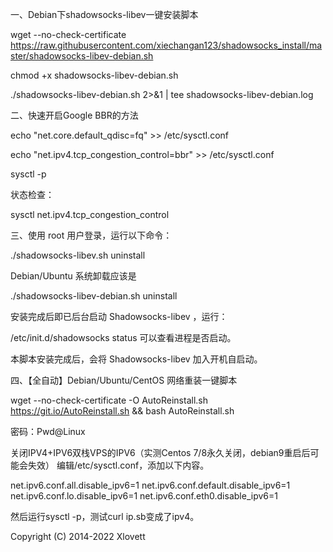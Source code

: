 一、Debian下shadowsocks-libev一键安装脚本

wget --no-check-certificate https://raw.githubusercontent.com/xiechangan123/shadowsocks_install/master/shadowsocks-libev-debian.sh

chmod +x shadowsocks-libev-debian.sh

./shadowsocks-libev-debian.sh 2>&1 | tee shadowsocks-libev-debian.log

二、快速开启Google BBR的方法

echo "net.core.default_qdisc=fq" >> /etc/sysctl.conf

echo "net.ipv4.tcp_congestion_control=bbr" >> /etc/sysctl.conf

sysctl -p

状态检查：

sysctl net.ipv4.tcp_congestion_control

三、使用 root 用户登录，运行以下命令：

./shadowsocks-libev.sh uninstall

Debian/Ubuntu 系统卸载应该是

./shadowsocks-libev-debian.sh uninstall

安装完成后即已后台启动 Shadowsocks-libev ，运行：

/etc/init.d/shadowsocks status 可以查看进程是否启动。

本脚本安装完成后，会将 Shadowsocks-libev 加入开机自启动。

四、【全自动】Debian/Ubuntu/CentOS 网络重装一键脚本

wget --no-check-certificate -O AutoReinstall.sh https://git.io/AutoReinstall.sh && bash AutoReinstall.sh

密码：Pwd@Linux

关闭IPV4+IPV6双栈VPS的IPV6（实测Centos 7/8永久关闭，debian9重启后可能会失效）
编辑/etc/sysctl.conf，添加以下内容。

net.ipv6.conf.all.disable_ipv6=1
net.ipv6.conf.default.disable_ipv6=1
net.ipv6.conf.lo.disable_ipv6=1
net.ipv6.conf.eth0.disable_ipv6=1

然后运行sysctl -p，测试curl ip.sb变成了ipv4。

Copyright (C) 2014-2022 Xlovett
